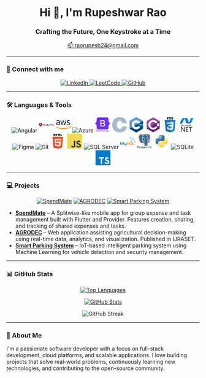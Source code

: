 <h1 align="center">Hi 👋, I'm Rupeshwar Rao</h1>
<h3 align="center">Crafting the Future, One Keystroke at a Time</h3>

<p align="center">
  <a href="mailto:raorupesh24@gmail.com">📫 raorupesh24@gmail.com</a>
</p>

---

### 🔗 Connect with me

<p align="center">
  <a href="https://linkedin.com/in/raorupeshwar" target="_blank">
    <img src="https://raw.githubusercontent.com/rahuldkjain/github-profile-readme-generator/master/src/images/icons/Social/linked-in-alt.svg" alt="LinkedIn" height="30" width="40"/>
  </a>
  <a href="https://www.leetcode.com/raorupesh" target="_blank">
    <img src="https://raw.githubusercontent.com/rahuldkjain/github-profile-readme-generator/master/src/images/icons/Social/leet-code.svg" alt="LeetCode" height="30" width="40"/>
  </a>
  <a href="https://github.com/raorupesh" target="_blank">
    <img src="https://cdn.jsdelivr.net/npm/simple-icons@v10/icons/github.svg" alt="GitHub" height="30" width="40"/>
  </a>
</p>

---

### 🛠 Languages & Tools

<p align="center">
  <img src="https://angular.io/assets/images/logos/angular/angular.svg" alt="Angular" width="40" height="40"/>
  <img src="https://raw.githubusercontent.com/devicons/devicon/master/icons/angularjs/angularjs-original-wordmark.svg" alt="AngularJS" width="40" height="40"/>
  <img src="https://raw.githubusercontent.com/devicons/devicon/master/icons/amazonwebservices/amazonwebservices-original-wordmark.svg" alt="AWS" width="40" height="40"/>
  <img src="https://www.vectorlogo.zone/logos/microsoft_azure/microsoft_azure-icon.svg" alt="Azure" width="40" height="40"/>
  <img src="https://raw.githubusercontent.com/devicons/devicon/master/icons/bootstrap/bootstrap-plain-wordmark.svg" alt="Bootstrap" width="40" height="40"/>
  <img src="https://raw.githubusercontent.com/devicons/devicon/master/icons/c/c-original.svg" alt="C" width="40" height="40"/>
  <img src="https://raw.githubusercontent.com/devicons/devicon/master/icons/cplusplus/cplusplus-original.svg" alt="C++" width="40" height="40"/>
  <img src="https://raw.githubusercontent.com/devicons/devicon/master/icons/csharp/csharp-original.svg" alt="C#" width="40" height="40"/>
  <img src="https://raw.githubusercontent.com/devicons/devicon/master/icons/css3/css3-original-wordmark.svg" alt="CSS3" width="40" height="40"/>
  <img src="https://raw.githubusercontent.com/devicons/devicon/master/icons/dot-net/dot-net-original-wordmark.svg" alt=".NET" width="40" height="40"/>
  <img src="https://www.vectorlogo.zone/logos/figma/figma-icon.svg" alt="Figma" width="40" height="40"/>
  <img src="https://www.vectorlogo.zone/logos/git-scm/git-scm-icon.svg" alt="Git" width="40" height="40"/>
  <img src="https://raw.githubusercontent.com/devicons/devicon/master/icons/html5/html5-original-wordmark.svg" alt="HTML5" width="40" height="40"/>
  <img src="https://raw.githubusercontent.com/devicons/devicon/master/icons/javascript/javascript-original.svg" alt="JavaScript" width="40" height="40"/>
  <img src="https://www.svgrepo.com/show/303229/microsoft-sql-server-logo.svg" alt="SQL Server" width="40" height="40"/>
  <img src="https://raw.githubusercontent.com/devicons/devicon/master/icons/mysql/mysql-original-wordmark.svg" alt="MySQL" width="40" height="40"/>
  <img src="https://raw.githubusercontent.com/devicons/devicon/master/icons/postgresql/postgresql-original-wordmark.svg" alt="PostgreSQL" width="40" height="40"/>
  <img src="https://raw.githubusercontent.com/devicons/devicon/master/icons/python/python-original.svg" alt="Python" width="40" height="40"/>
  <img src="https://www.vectorlogo.zone/logos/sqlite/sqlite-icon.svg" alt="SQLite" width="40" height="40"/>
  <img src="https://raw.githubusercontent.com/devicons/devicon/master/icons/typescript/typescript-original.svg" alt="TypeScript" width="40" height="40"/>
</p>

---

### 💻 Projects

<div align="center">

[![SpendMate](https://github-readme-stats.vercel.app/api/pin/?username=raorupesh&repo=SpendMate&theme=radical&show_owner=true)](https://github.com/raorupesh/SpendMate)
[![AGRODEC](https://github-readme-stats.vercel.app/api/pin/?username=raorupesh&repo=AGRODEC&theme=radical&show_owner=true)](https://github.com/raorupesh/AGRODEC)
[![Smart Parking System](https://github-readme-stats.vercel.app/api/pin/?username=raorupesh&repo=SmartParkingSystem&theme=radical&show_owner=true)](https://github.com/raorupesh/SmartParkingSystem)

</div>

- **[SpendMate](https://github.com/raorupesh/SpendMate)** – A Splitwise-like mobile app for group expense and task management built with Flutter and Provider. Features creation, sharing, and tracking of shared expenses and tasks.  
- **[AGRODEC](https://github.com/raorupesh/AGRODEC)** – Web application assisting agricultural decision-making using real-time data, analytics, and visualization. Published in IJRASET.  
- **[Smart Parking System](https://github.com/raorupesh/SmartParkingSystem)** – IoT-based intelligent parking system using Machine Learning for vehicle detection and security management.  

---

### 📊 GitHub Stats

<p align="center">
  <a href="https://github.com/raorupesh/raorupesh">
    <img src="https://github-readme-stats.vercel.app/api/top-langs/?username=raorupesh&title_color=70a5fd&text_color=38bdae&icon_color=bf91f3&bg_color=1a1b27" alt="Top Languages" />
  </a>
</p>

<p align="center">
  <a href="https://github.com/raorupesh/raorupesh">
    <img src="https://github-readme-stats.vercel.app/api?username=raorupesh&show_icons=true&line_height=27&count_private=true&title_color=70a5fd&text_color=38bdae&icon_color=bf91f3&bg_color=1a1b27" alt="GitHub Stats" />
  </a>
</p>

<p align="center">
  <img src="https://github-readme-streak-stats.herokuapp.com/?user=raorupesh&theme=dark" alt="GitHub Streak" />
</p>

---

### 💬 About Me
I'm a passionate software developer with a focus on full-stack development, cloud platforms, and scalable applications. I love building projects that solve real-world problems, continuously learning new technologies, and contributing to the open-source community.
